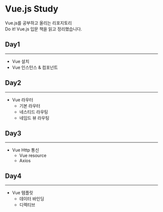 Vue.js Study
===

Vue.js를 공부하고 올리는 리포지토리 <br>
Do it! Vue.js 입문 책을 읽고 정리했습니다.

## Day1
---
* Vue 설치
* Vue 인스턴스 & 컴포넌트

## Day2
---
* Vue 라우터
    * 기본 라우터
    * 네스티드 라우팅
    * 네임드 뷰 라우팅

## Day3
---
* Vue Http 통신
    * Vue resource
    * Axios    

## Day4
---
* Vue 템플릿
    * 데이터 바인딩
    * 디렉티브